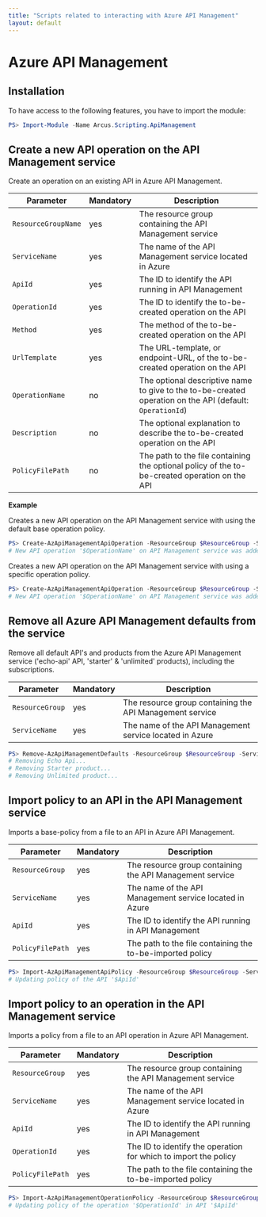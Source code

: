 ```yaml
---
title: "Scripts related to interacting with Azure API Management"
layout: default
---
```


# Azure API Management

## Installation

To have access to the following features, you have to import the module:

```powershell
PS> Import-Module -Name Arcus.Scripting.ApiManagement
```

## Create a new API operation on the API Management service

Create an operation on an existing API in Azure API Management.

| Parameter           | Mandatory | Description                                                                                              |
| ------------------- | --------- | -------------------------------------------------------------------------------------------------------- |
| `ResourceGroupName` | yes       | The resource group containing the API Management service                                                 |
| `ServiceName`       | yes       | The name of the API Management service located in Azure                                                  |
| `ApiId`             | yes       | The ID to identify the API running in API Management                                                     |
| `OperationId`       | yes       | The ID to identify the to-be-created operation on the API                                                |
| `Method`            | yes       | The method of the to-be-created operation on the API                                                     |
| `UrlTemplate`       | yes       | The URL-template, or endpoint-URL, of the to-be-created operation on the API                             |
| `OperationName`     | no        | The optional descriptive name to give to the to-be-created operation on the API (default: `OperationId`) |
| `Description`       | no        | The optional explanation to describe the to-be-created operation on the API                              |
| `PolicyFilePath`    | no        | The path to the file containing the optional policy of the to-be-created operation on the API            |

**Example**

Creates a new API operation on the API Management service with using the default base operation policy.

```powershell
PS> Create-AzApiManagementApiOperation -ResourceGroup $ResourceGroup -ServiceName $ServiceName -ApiId $ApiId -OperationId $OperationId -Method $Method -UrlTemplate $UrlTemplate
# New API operation '$OperationName' on API Management service was added.
```

Creates a new API operation on the API Management service with using a specific operation policy.

```powershell
PS> Create-AzApiManagementApiOperation -ResourceGroup $ResourceGroup -ServiceName $ServiceName -ApiId $ApiId -OperationId $OperationId -Method $Method -UrlTemplate $UrlTemplate -OperationName $OperationName -Description $Description -PolicyFilePath $PolicyFilePath
# New API operation '$OperationName' on API Management service was added.
```	

## Remove all Azure API Management defaults from the service

Remove all default API's and products from the Azure API Management service ('echo-api' API, 'starter' & 'unlimited' products), including the subscriptions.

| Parameter       | Mandatory | Description                                              |
| --------------- | --------- | -------------------------------------------------------- |
| `ResourceGroup` | yes       | The resource group containing the API Management service |
| `ServiceName`   | yes       | The name of the API Management service located in Azure  |

```powershell
PS> Remove-AzApiManagementDefaults -ResourceGroup $ResourceGroup -ServiceName $ServiceName
# Removing Echo Api...
# Removing Starter product...
# Removing Unlimited product...
```

## Import policy to an API in the API Management service

Imports a base-policy from a file to an API in Azure API Management.

| Parameter        | Mandatory | Description                                               |
| ---------------- | --------- | --------------------------------------------------------- |
| `ResourceGroup`  | yes       | The resource group containing the API Management service  |
| `ServiceName`    | yes       | The name of the API Management service located in Azure   |
| `ApiId`          | yes       | The ID to identify the API running in API Management      |
| `PolicyFilePath` | yes       | The path to the file containing the to-be-imported policy |

```powershell
PS> Import-AzApiManagementApiPolicy -ResourceGroup $ResourceGroup -ServiceName $ServiceName -ApiId $ApiId -PolicyFilePath $PolicyFilePath
# Updating policy of the API '$ApiId'
```

## Import policy to an operation in the API Management service
Imports a policy from a file to an API operation in Azure API Management.

| Parameter        | Mandatory | Description                                                     |
| ---------------- | --------- | --------------------------------------------------------------- |
| `ResourceGroup`  | yes       | The resource group containing the API Management service        |
| `ServiceName`    | yes       | The name of the API Management service located in Azure         |
| `ApiId`          | yes       | The ID to identify the API running in API Management            |
| `OperationId`    | yes       | The ID to identify the operation for which to import the policy |
| `PolicyFilePath` | yes       | The path to the file containing the to-be-imported policy       |

```powershell
PS> Import-AzApiManagementOperationPolicy -ResourceGroup $ResourceGroup -ServiceName $ServiceName -ApiId $ApiId -OperationId $OperationId -PolicyFilePath $PolicyFilePath
# Updating policy of the operation '$OperationId' in API '$ApiId'
```
